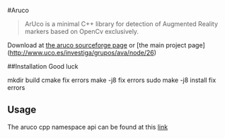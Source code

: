 #Aruco
> ArUco is a minimal C++ library for detection of Augmented Reality markers based on OpenCv exclusively.

Download at [the aruco sourceforge page](http://sourceforge.net/projects/aruco/files/) or [the main project page] (http://www.uco.es/investiga/grupos/ava/node/26)


##Installation
Good luck

mkdir build
cmake
fix errors
make -j8
fix errors
sudo make -j8 install
fix errors

## Usage
The aruco cpp namespace api can be found at this [link](http://docs.ros.org/electric/api/aruco_pose/html/namespacearuco.html)
